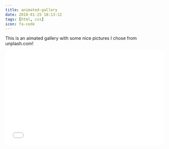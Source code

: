 ```yaml
---
title: animated-gallery
date: 2018-01-25 18:13:12
tags: [html, css]
icon: fa-code
---
```


This is an aimated gallery with some nice pictures I chose from unplash.com!

<iframe width="100%" height="300" src="//jsfiddle.net/6uonxsLu/embedded/html,css,result/" allowpaymentrequest allowfullscreen="allowfullscreen" frameborder="0"></iframe>